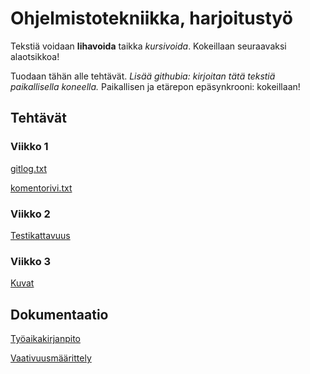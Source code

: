 # Ohjelmistotekniikka, harjoitustyö

Tekstiä voidaan **lihavoida** taikka *kursivoida*. Kokeillaan seuraavaksi alaotsikkoa!

Tuodaan tähän alle tehtävät. *Lisää githubia: kirjoitan tätä tekstiä paikallisella koneella.*
Paikallisen ja etärepon epäsynkrooni: kokeillaan!

## Tehtävät
### Viikko 1

[gitlog.txt](https://github.com/jarvsini/ot-harjoitustyo/blob/master/laskarit/viikko1/gitlog.txt)

[komentorivi.txt](https://github.com/jarvsini/ot-harjoitustyo/blob/master/laskarit/viikko1/komentorivi.txt)

### Viikko 2

[Testikattavuus](https://github.com/jarvsini/ot-harjoitustyo/blob/master/laskarit/viikko2/screenshot_testikattavuus.png)

### Viikko 3
[Kuvat](https://github.com/jarvsini/ot-harjoitustyo/tree/master/laskarit/viikko3)

## Dokumentaatio

[Työaikakirjanpito](https://github.com/jarvsini/ot-harjoitustyo/blob/master/dokumentaatio/tuntikirjanpito.md)

[Vaativuusmäärittely](https://github.com/jarvsini/ot-harjoitustyo/blob/master/dokumentaatio/vaativuusmaarittely.md)
